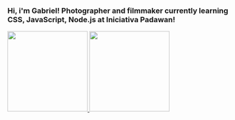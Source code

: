 ### Hi, i'm Gabriel! Photographer and filmmaker currently learning CSS, JavaScript, Node.js at Iniciativa Padawan!
<div>
  <a href="https://github.com/gabrielpser">
  <img height="180em" src="https://github-readme-stats.vercel.app/api?username=gabrielpser&show_icons=true&theme=tokyonight&include_all_commits=true&count_private=true"/>
  <img height="180em" src="https://github-readme-stats.vercel.app/api/top-langs/?username=gabrielpser&layout=compact&langs_count=7&theme=tokyonight"/>
</div>














<!--
**gabrielpser/gabrielpser** is a ✨ _special_ ✨ repository because its `README.md` (this file) appears on your GitHub profile.

Here are some ideas to get you started:

- 🔭 I’m currently working on ...
- 🌱 I’m currently learning ...
- 👯 I’m looking to collaborate on ...
- 🤔 I’m looking for help with ...
- 💬 Ask me about ...
- 📫 How to reach me: ...
- 😄 Pronouns: ...
- ⚡ Fun fact: ...
-->
